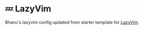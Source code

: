 # 💤 LazyVim

Bhanu's lazyvim config updated from starter template for [LazyVim](https://github.com/LazyVim/LazyVim).
